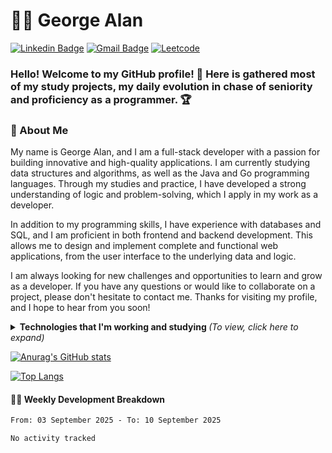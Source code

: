 # :man_technologist: George Alan
[![Linkedin Badge](https://img.shields.io/badge/linkedin-blue?style=for-the-badge&logo=Linkedin&logoColor=white&link=https://www.linkedin.com/in/georgealanrufo/)](https://www.linkedin.com/in/georgealanrufo/)
[![Gmail Badge](https://img.shields.io/badge/gmail-c14438?style=for-the-badge&logo=Gmail&logoColor=white&link=mailto:georgealanrufo@gmail.com)](mailto:georgealanrufo@gmail.com)
[![Leetcode](https://img.shields.io/badge/leetcode-%23323330.svg?style=for-the-badge&logo=leetcode&logoColor=FFA116&link=https://leetcode.com/georgealan/)](https://leetcode.com/georgealan/)

### Hello! Welcome to my GitHub profile! 👋 Here is gathered most of my study projects, my daily evolution in chase of seniority and proficiency as a programmer. 🏆

### 📖 About Me
My name is George Alan, and I am a full-stack developer with a passion for building innovative and high-quality applications.
I am currently studying data structures and algorithms, as well as the Java and Go programming languages. Through my studies and practice, I have developed a strong understanding of logic and problem-solving, which I apply in my work as a developer.
  
In addition to my programming skills, I have experience with databases and SQL, and I am proficient in both frontend and backend development. This allows me to design and implement complete and functional web applications, from the user interface to the underlying data and logic.

I am always looking for new challenges and opportunities to learn and grow as a developer. If you have any questions or would like to collaborate on a project, please don't hesitate to contact me. Thanks for visiting my profile, and I hope to hear from you soon!

<details>
<summary> <b> Technologies that I'm working and studying </b> <i>(To view, click here to expand)</i> </summary>
  
### 💼 Working With
[![Java](https://img.shields.io/badge/java-E42D2C.svg?style=for-the-badge&logo=java&logoColor=white&link=https://www.oracle.com/br/java/technologies/downloads/)](https://www.oracle.com/br/java/technologies/downloads/)
[![Kotlin](https://img.shields.io/badge/kotlin-CE608A.svg?style=for-the-badge&logo=kotlin&logoColor=white&link=https://kotlinlang.org/)](https://kotlinlang.org/)
[![JavaScript](https://img.shields.io/badge/javascript-%23323330.svg?style=for-the-badge&logo=javascript&logoColor=%23F7DF1E&link=https://www.javascript.com/)](https://www.javascript.com/)
[![Spring](https://img.shields.io/badge/spring-6AAE3D.svg?style=for-the-badge&logo=spring&logoColor=white&link=https://spring.io/)](https://spring.io/)
[![MySQL](https://img.shields.io/badge/mysql-00758F.svg?style=for-the-badge&logo=mysql&logoColor=white&link=https://www.mysql.com/)](https://www.mysql.com/)
[![Postgresql](https://img.shields.io/badge/postgresql-32648D.svg?style=for-the-badge&logo=postgresql&logoColor=white&link=https://www.postgresql.org/)](https://www.postgresql.org/)
[![Hibernate](https://img.shields.io/badge/hibernate-B7A976.svg?style=for-the-badge&logo=hibernate&logoColor=white&link=https://hibernate.org/)](https://hibernate.org/)
[![JPA](https://img.shields.io/badge/jpa-58646A.svg?style=for-the-badge&logo=jpa&logoColor=white&link=https://www.oracle.com/java/technologies/persistence-jsp.html)](https://www.oracle.com/java/technologies/persistence-jsp.html)
[![HTML5](https://img.shields.io/badge/html5-E34F26.svg?style=for-the-badge&logo=html5&logoColor=white&link=https://developer.mozilla.org/en-US/docs/Glossary/HTML5)](https://developer.mozilla.org/en-US/docs/Glossary/HTML5)
[![CSS3](https://img.shields.io/badge/css3-549FDE.svg?style=for-the-badge&logo=css3&logoColor=white&link=https://developer.mozilla.org/pt-BR/docs/Web/CSS)](https://developer.mozilla.org/pt-BR/docs/Web/CSS)
[![IntellijIDEA](https://img.shields.io/badge/intellijidea-C83C76.svg?style=for-the-badge&logo=intellij-idea&logoColor=white&link=https://www.jetbrains.com/idea/)](https://www.jetbrains.com/idea/)
[![Navicat](https://img.shields.io/badge/navicat-58646A.svg?style=for-the-badge&logo=jpa&logoColor=white&link=https://www.navicat.com/en)](https://www.navicat.com/en)


### 💻 Currently Learning
##### Programming Languages
[![Go](https://img.shields.io/badge/go-%2300ADD8.svg?style=for-the-badge&logo=go&logoColor=white&link=https://go.dev/)](https://go.dev/)
[![Rust](https://img.shields.io/badge/rust-E53D1D.svg?style=for-the-badge&logo=rust&logoColor=white&link=https://www.rust-lang.org/)](https://www.rust-lang.org/)
[![Typescript](https://img.shields.io/badge/typescript-0074C2.svg?style=for-the-badge&logo=typescript&logoColor=white&link=https://www.typescriptlang.org/)](https://www.typescriptlang.org/)

##### Database Tools
[![MongoDB](https://img.shields.io/badge/mongodb-13aa52.svg?style=for-the-badge&logo=mongodb&logoColor=white&link=https://www.mongodb.com/)](https://www.mongodb.com/)

##### Frameworks
[![Angular](https://img.shields.io/badge/angular-FFFFFF.svg?style=for-the-badge&logo=angular&logoColor=D2002F&link=https://angular.dev/)](https://angular.dev/)
[![React](https://img.shields.io/badge/react-FFFFFF.svg?style=for-the-badge&logo=react&logoColor=08D9FF&link=https://react.dev/)](https://react.dev/)

##### DevOps, Containers
[![Docker](https://img.shields.io/badge/docker-46a2f1.svg?style=for-the-badge&logo=docker&logoColor=white&link=https://www.docker.com/)](https://www.docker.com/)
[![Kubernetes](https://img.shields.io/badge/kubernetes-316AE0.svg?style=for-the-badge&logo=kubernetes&logoColor=white&link=https://kubernetes.io/)](https://kubernetes.io/)

### 👀 I'm Curious About
[![Rabbitmq](https://img.shields.io/badge/rabbitmq-ff6600.svg?style=for-the-badge&logo=rabbitmq&logoColor=white&link=https://www.rabbitmq.com/)](https://www.rabbitmq.com/)
[![Jenkins](https://img.shields.io/badge/jenkins-064C62.svg?style=for-the-badge&logo=jenkins&logoColor=white&link=https://www.jenkins.io/)](https://www.jenkins.io/)
[![C](https://img.shields.io/badge/c-5866B7.svg?style=for-the-badge&logo=c&logoColor=white&link=https://devdocs.io/c/)](https://devdocs.io/c/)
[![C++](https://img.shields.io/badge/c++-005494.svg?style=for-the-badge&logo=c&logoColor=white&link=https://isocpp.org/)](https://isocpp.org/)
</details>

[![Anurag's GitHub stats](https://github-readme-stats.vercel.app/api?username=georgealan&count_private=true&show_icons=true&theme=dracula)](https://github.com/anuraghazra/github-readme-stats)

[![Top Langs](https://github-readme-stats.vercel.app/api/top-langs/?username=georgealan&langs_count=10&layout=compact&theme=dark)](https://github.com/anuraghazra/github-readme-stats)


#### 🏊‍♂️ Weekly Development Breakdown

<!--START_SECTION:waka-->

```txt
From: 03 September 2025 - To: 10 September 2025

No activity tracked
```

<!--END_SECTION:waka-->
